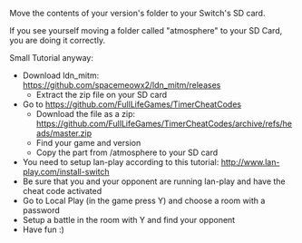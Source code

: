 Move the contents of your version's folder to your Switch's SD card.

If you see yourself moving a folder called "atmosphere" to your SD Card, you are doing it correctly.

Small Tutorial anyway:

* Download ldn_mitm: https://github.com/spacemeowx2/ldn_mitm/releases
  * Extract the zip file on your SD card
* Go to https://github.com/FullLifeGames/TimerCheatCodes
  * Download the file as a zip: https://github.com/FullLifeGames/TimerCheatCodes/archive/refs/heads/master.zip
  * Find your game and version
  * Copy the part from /atmosphere to your SD card
* You need to setup lan-play according to this tutorial: http://www.lan-play.com/install-switch
* Be sure that you and your opponent are running lan-play and have the cheat code activated
* Go to Local Play (in the game press Y) and choose a room with a password
* Setup a battle in the room with Y and find your opponent
* Have fun :)
